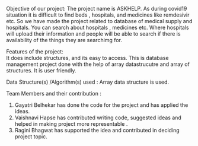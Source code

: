 Objective of our project: 
 The project name is ASKHELP. As during covid19 situation it is difficult to find beds , hospitals, and medicines like remdesivir etc. So we have made the project related to database of medical supply and hospitals. You can search about hospitals , medicines etc. Where hospitals will upload their information and people will be able to search if there is availability of the things they are searchimg for.

Features of the project:  
It does include structures, and its easy to access.
This is database management project done with the help of array datastrucutre and array of structures.
It is user friendly.

Data Structure(s) /Algorithm(s) used :
 Array data structure is used.


Team Members and their contribution :
1. Gayatri Belhekar has done the code for the project and has applied the ideas. 
2. Vaishnavi Hapse has contributed writing code, suggested ideas and helped in making project more representable . 
3. Ragini Bhagwat has supported the idea and contributed in deciding project topic.

